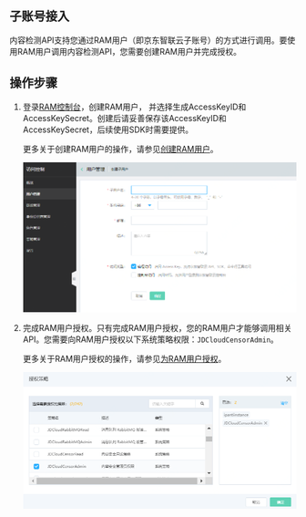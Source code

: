 ## 子账号接入

内容检测API支持您通过RAM用户（即京东智联云子账号）的方式进行调用。要使用RAM用户调用内容检测API，您需要创建RAM用户并完成授权。

## 操作步骤

1. 登录[RAM控制台](https://iam-console.jdcloud.com/summary)，创建RAM用户， 并选择生成AccessKeyID和AccessKeySecret。创建后请妥善保存该AccessKeyID和AccessKeySecret，后续使用SDK时需要提供。

   更多关于创建RAM用户的操作，请参见[创建RAM用户](https://docs.jdcloud.com/cn/iam/subuser-management)。

   ![image](../../../../image/Content-Moderation/Update-Website/22.IAM-API-User.png)
   
2. 完成RAM用户授权。只有完成RAM用户授权，您的RAM用户才能够调用相关API。您需要向RAM用户授权以下系统策略权限：`JDCloudCensorAdmin`。

   更多关于RAM用户授权的操作，请参见[为RAM用户授权](https://docs.jdcloud.com/cn/iam/subuser-management)。

   ![image](../../../../image/Content-Moderation/Update-Website/23.IAM-API-Role-Rules.png)
   

